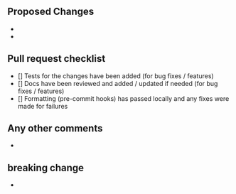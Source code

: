## Proposed Changes

-
-

## Pull request checklist

- [] Tests for the changes have been added (for bug fixes / features)
- [] Docs have been reviewed and added / updated if needed (for bug fixes / features)
- [] Formatting (pre-commit hooks) has passed locally and any fixes were made for failures

## Any other comments

-

## breaking change

-
